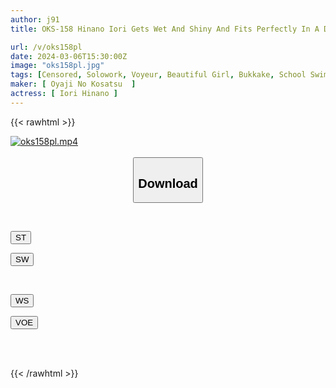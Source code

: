 ```yaml
---
author: j91
title: OKS-158 Hinano Iori Gets Wet And Shiny And Fits Perfectly In A Divine School Swimsuit.Enjoy The Sight Of A Cute Girl In A School Swimsuit! The AV Begins With Voyeurism Of Changing Clothes, And Enjoys Close-up Fetish Shots Of Small Breasts, Big Breasts, Shaved Pussy, Curly Hair, Underarms, Etc., As Well As Lotion Soap Play, School Bukkake, Etc. While Fully Clothed.

url: /v/oks158pl
date: 2024-03-06T15:30:00Z
image: "oks158pl.jpg"
tags: [Censored, Solowork, Voyeur, Beautiful Girl, Bukkake, School Swimsuit, Lotion, Close Up	]
maker: [ Oyaji No Kosatsu  ]
actress: [ Iori Hinano ]
---
```



{{< rawhtml >}}

<div class="video" data-videoid="7YAjy0LPRvcJB1">
    <a href="javascript:;">
        <img src="/v/oks158pl/oks158pl.jpg" width="WIDTH" height="HEIGHT" alt="oks158pl.mp4" loading="lazy">
    </a>
</div>

<script type="text/javascript" src="https://j91.asia/asset/on-demand-st.js"></script>

<br>
  <link rel="stylesheet" href="https://j91.asia/asset/bs5.css">
  
  <center>
  <button class="btn btn-primary" type="button" data-bs-toggle="collapse" data-bs-target=".multi-collapse" aria-expanded="false" aria-controls="multiCollapseExample1 multiCollapseExample2"><h2>Download</h2></button></center>
</p>
<div class="row">
  <div class="col">
    <div class="collapse multi-collapse" id="multiCollapseExample1">
      <div class="card card-body">
	      	      <br>
<div class="buttons">  
<p><a href="https://streamtape.to/v/7YAjy0LPRvcJB1" target="_blank"><button class="btn-hover color-3"><i class="fa fa-download"></i> ST</button></a></p>
<p><a href="https://cdnwish.com/4hd0qwhkm09c" target="_blank"><button class="btn-hover color-2"><i class="fa fa-download"></i> SW</button></a></p></div>
    </div>
  </div>
</div>
  <div class="col">
    <div class="collapse multi-collapse" id="multiCollapseExample2">
      <div class="card card-body">
	      <br>
<div class="buttons">
<p><a href="https://wolfstream.tv/zndgzwvx3x55"><button class="btn-hover color-9"><i class="fa fa-download"></i> WS</button></a></p>
<p><a href="https://voe.sx/of2zsngauift"><button class="btn-hover color-8"><i class="fa fa-download"></i> VOE</button></a></p></div>
<br><br>
      </div>
    </div>
  </div>
</div>

{{< /rawhtml >}}